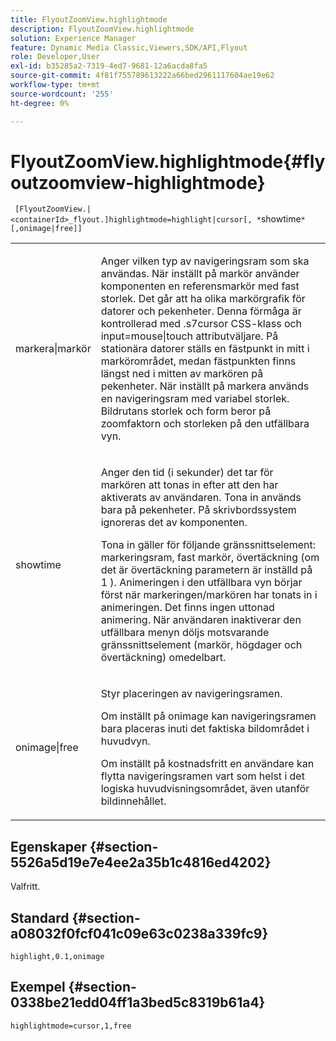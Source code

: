 ```yaml
---
title: FlyoutZoomView.highlightmode
description: FlyoutZoomView.highlightmode
solution: Experience Manager
feature: Dynamic Media Classic,Viewers,SDK/API,Flyout
role: Developer,User
exl-id: b35285a2-7319-4ed7-9681-12a6acda8fa5
source-git-commit: 4f81f755789613222a66bed2961117604ae19e62
workflow-type: tm+mt
source-wordcount: '255'
ht-degree: 0%

---
```


# FlyoutZoomView.highlightmode{#flyoutzoomview-highlightmode}

` [FlyoutZoomView.|<containerId>_flyout.]highlightmode=highlight|cursor[, *`showtime`*[,onimage|free]]`

<table id="table_C6F4C663099F40698874731590A22924"> 
 <tbody> 
  <tr> 
   <td colname="col1"> <p> <span class="codeph"> markera|markör </span> </p> </td> 
   <td colname="col2"> <p> Anger vilken typ av navigeringsram som ska användas. När inställt på <span class="codeph"> markör </span>använder komponenten en referensmarkör med fast storlek. Det går att ha olika markörgrafik för datorer och pekenheter. Denna förmåga är kontrollerad med <span class="codeph"> .s7cursor </span> CSS-klass och <span class="codeph"> input=mouse|touch </span> attributväljare. På stationära datorer ställs en fästpunkt in mitt i markörområdet, medan fästpunkten finns längst ned i mitten av markören på pekenheter. När inställt på <span class="codeph"> markera </span>används en navigeringsram med variabel storlek. Bildrutans storlek och form beror på zoomfaktorn och storleken på den utfällbara vyn. </p> </td> 
  </tr> 
  <tr> 
   <td colname="col1"> <p> <span class="codeph"> <span class="varname"> showtime </span> </span> </p> </td> 
   <td colname="col2"> <p> Anger den tid (i sekunder) det tar för markören att tonas in efter att den har aktiverats av användaren. Tona in används bara på pekenheter. På skrivbordssystem ignoreras det av komponenten. </p> <p>Tona in gäller för följande gränssnittselement: markeringsram, fast markör, övertäckning (om det är <span class="codeph"> övertäckning </span> parametern är inställd på <span class="codeph"> 1 </span>). Animeringen i den utfällbara vyn börjar först när markeringen/markören har tonats in i animeringen. Det finns ingen uttonad animering. När användaren inaktiverar den utfällbara menyn döljs motsvarande gränssnittselement (markör, högdager och övertäckning) omedelbart. </p> </td> 
  </tr> 
  <tr> 
   <td colname="col1"> <p> <span class="codeph"> onimage|free </span> </p> </td> 
   <td colname="col2"> <p> Styr placeringen av navigeringsramen. </p> <p>Om inställt på <span class="codeph"> onimage </span>kan navigeringsramen bara placeras inuti det faktiska bildområdet i huvudvyn. </p> <p>Om inställt på <span class="codeph"> kostnadsfritt </span> en användare kan flytta navigeringsramen vart som helst i det logiska huvudvisningsområdet, även utanför bildinnehållet. </p> </td> 
  </tr> 
 </tbody> 
</table>

## Egenskaper {#section-5526a5d19e7e4ee2a35b1c4816ed4202}

Valfritt.

## Standard {#section-a08032f0fcf041c09e63c0238a339fc9}

`highlight,0.1,onimage`

## Exempel {#section-0338be21edd04ff1a3bed5c8319b61a4}

`highlightmode=cursor,1,free`
